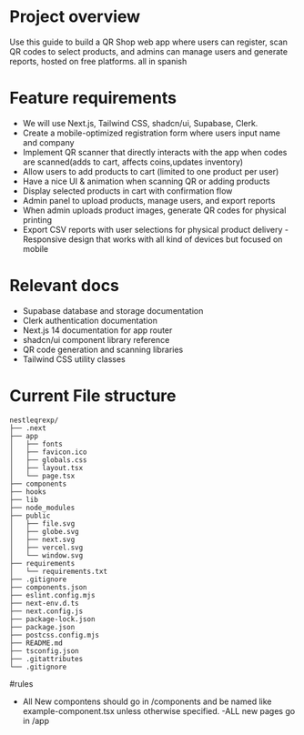 # Project overview
Use this guide to build a QR Shop web app where users can register, scan QR codes to select products, 
and admins can manage users and generate reports, hosted on free platforms. all in spanish

# Feature requirements
- We will use Next.js, Tailwind CSS, shadcn/ui, Supabase, Clerk.
- Create a mobile-optimized registration form where users input name and company
- Implement QR scanner that directly interacts with the app when codes are scanned(adds to cart, affects coins,updates inventory)
- Allow users to add products to cart (limited to one product per user)
- Have a nice UI & animation when scanning QR or adding products
- Display selected products in cart with confirmation flow
- Admin panel to upload products, manage users, and export reports
- When admin uploads product images, generate QR codes for physical printing
- Export CSV reports with user selections for physical product delivery
-Responsive design that works with all kind of devices but focused on mobile

# Relevant docs
- Supabase database and storage documentation
- Clerk authentication documentation
- Next.js 14 documentation for app router
- shadcn/ui component library reference
- QR code generation and scanning libraries
- Tailwind CSS utility classes

# Current File structure
```
nestleqrexp/
├── .next
├── app
│   ├── fonts
│   ├── favicon.ico
│   ├── globals.css
│   ├── layout.tsx
│   └── page.tsx
├── components
├── hooks
├── lib
├── node_modules
├── public
│   ├── file.svg
│   ├── globe.svg
│   ├── next.svg
│   ├── vercel.svg
│   └── window.svg
├── requirements
│   └── requirements.txt
├── .gitignore
├── components.json
├── eslint.config.mjs
├── next-env.d.ts
├── next.config.js
├── package-lock.json
├── package.json
├── postcss.config.mjs
├── README.md
├── tsconfig.json
├── .gitattributes
└── .gitignore
```
#rules 
- All New compontens should go  in /components and be named like example-component.tsx unless otherwise specified.
-ALL new pages go in /app
